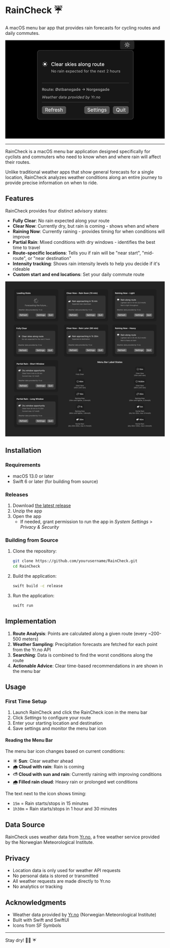 # RainCheck ☔

A macOS menu bar app that provides rain forecasts for cycling routes and daily commutes.

![RainCheck Screenshot](Images/screenshot.png)

---

RainCheck is a macOS menu bar application designed specifically for cyclists and commuters who need to know when and where rain will affect their routes.

Unlike traditional weather apps that show general forecasts for a single location, RainCheck analyzes weather conditions along an entire journey to provide precise information on when to ride.

## Features

RainCheck provides four distinct advisory states:

- **Fully Clear**: No rain expected along your route
- **Clear Now**: Currently dry, but rain is coming - shows when and where
- **Raining Now**: Currently raining - provides timing for when conditions will improve
- **Partial Rain**: Mixed conditions with dry windows - identifies the best time to travel
- **Route-specific locations**: Tells you if rain will be "near start", "mid-route", or "near destination"
- **Intensity tracking**: Shows rain intensity levels to help you decide if it's rideable
- **Custom start and end locations**: Set your daily commute route

![RainCheck States](Images/states.png)

## Installation

### Requirements

- macOS 13.0 or later
- Swift 6 or later (for building from source)

### Releases

1. Download [the latest release](https://github.com/andersfischernielsen/RainCheck/releases)
2. Unzip the app
3. Open the app
   - If needed, grant permission to run the app in _System Settings_ > _Privacy & Security_

### Building from Source

1. Clone the repository:

   ```bash
   git clone https://github.com/yourusername/RainCheck.git
   cd RainCheck
   ```

2. Build the application:

   ```bash
   swift build -c release
   ```

3. Run the application:
   ```bash
   swift run
   ```

## Implementation

1. **Route Analysis**: Points are calculated along a given route (every ~200-500 meters)
2. **Weather Sampling**: Precipitation forecasts are fetched for each point from the Yr.no API
3. **Searching**: Data is combined to find the worst conditions along the route
4. **Actionable Advice**: Clear time-based recommendations in are shown in the menu bar

## Usage

### First Time Setup

1. Launch RainCheck and click the RainCheck icon in the menu bar
2. Click _Settings_ to configure your route
3. Enter your starting location and destination
4. Save settings and monitor the menu bar icon

#### Reading the Menu Bar

The menu bar icon changes based on current conditions:

- **☀️ Sun**: Clear weather ahead
- **🌧️ Cloud with rain**: Rain is coming
- **⛅ Cloud with sun and rain**: Currently raining with improving conditions
- **🌧️ Filled rain cloud**: Heavy rain or prolonged wet conditions

The text next to the icon shows timing:

- `15m` = Rain starts/stops in 15 minutes
- `1h30m` = Rain starts/stops in 1 hour and 30 minutes

## Data Source

RainCheck uses weather data from [Yr.no](https://yr.no), a free weather service provided by the Norwegian Meteorological Institute.

## Privacy

- Location data is only used for weather API requests
- No personal data is stored or transmitted
- All weather requests are made directly to Yr.no
- No analytics or tracking

## Acknowledgments

- Weather data provided by [Yr.no](https://yr.no) (Norwegian Meteorological Institute)
- Built with Swift and SwiftUI
- Icons from SF Symbols

---

Stay dry! 🚴‍♀️ ☔

